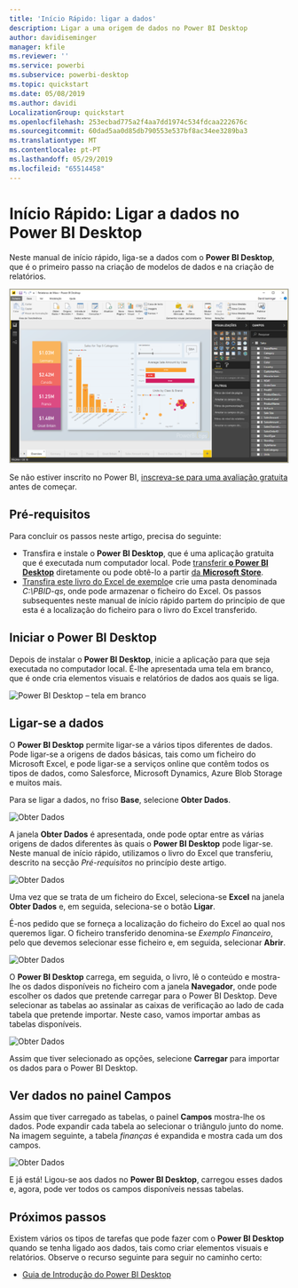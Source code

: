 ```yaml
---
title: 'Início Rápido: ligar a dados'
description: Ligar a uma origem de dados no Power BI Desktop
author: davidiseminger
manager: kfile
ms.reviewer: ''
ms.service: powerbi
ms.subservice: powerbi-desktop
ms.topic: quickstart
ms.date: 05/08/2019
ms.author: davidi
LocalizationGroup: quickstart
ms.openlocfilehash: 253ecbad775a2f4aa7dd1974c534fdcaa222676c
ms.sourcegitcommit: 60dad5aa0d85db790553e537bf8ac34ee3289ba3
ms.translationtype: MT
ms.contentlocale: pt-PT
ms.lasthandoff: 05/29/2019
ms.locfileid: "65514458"
---
```

# <a name="quickstart-connect-to-data-in-power-bi-desktop"></a>Início Rápido: Ligar a dados no Power BI Desktop

Neste manual de início rápido, liga-se a dados com o **Power BI Desktop**, que é o primeiro passo na criação de modelos de dados e na criação de relatórios.

![Power BI Desktop](media/desktop-what-is-desktop/what-is-desktop_01.png)

Se não estiver inscrito no Power BI, [inscreva-se para uma avaliação gratuita](https://app.powerbi.com/signupredirect?pbi_source=web) antes de começar.

## <a name="prerequisites"></a>Pré-requisitos

Para concluir os passos neste artigo, precisa do seguinte:
* Transfira e instale o **Power BI Desktop**, que é uma aplicação gratuita que é executada num computador local. Pode [transferir **o Power BI Desktop**](https://powerbi.microsoft.com/desktop) diretamente ou pode obtê-lo a partir [da **Microsoft Store**](http://aka.ms/pbidesktopstore).
* [Transfira este livro do Excel de exemplo](http://go.microsoft.com/fwlink/?LinkID=521962)e crie uma pasta denominada *C:\PBID-qs*, onde pode armazenar o ficheiro do Excel. Os passos subsequentes neste manual de início rápido partem do princípio de que esta é a localização do ficheiro para o livro do Excel transferido.

## <a name="launch-power-bi-desktop"></a>Iniciar o Power BI Desktop

Depois de instalar o **Power BI Desktop**, inicie a aplicação para que seja executada no computador local. É-lhe apresentada uma tela em branco, que é onde cria elementos visuais e relatórios de dados aos quais se liga. 

![Power BI Desktop – tela em branco](media/desktop-quickstart-connect-to-data/qs-connect-data_01.png)

## <a name="connect-to-data"></a>Ligar-se a dados

O **Power BI Desktop** permite ligar-se a vários tipos diferentes de dados. Pode ligar-se a origens de dados básicas, tais como um ficheiro do Microsoft Excel, e pode ligar-se a serviços online que contêm todos os tipos de dados, como Salesforce, Microsoft Dynamics, Azure Blob Storage e muitos mais.

Para se ligar a dados, no friso **Base**, selecione **Obter Dados**.

![Obter Dados](media/desktop-quickstart-connect-to-data/qs-connect-data_02.png)

A janela **Obter Dados** é apresentada, onde pode optar entre as várias origens de dados diferentes às quais o **Power BI Desktop** pode ligar-se. Neste manual de início rápido, utilizamos o livro do Excel que transferiu, descrito na secção *Pré-requisitos* no princípio deste artigo.

![Obter Dados](media/desktop-quickstart-connect-to-data/qs-connect-data_03.png)

Uma vez que se trata de um ficheiro do Excel, seleciona-se **Excel** na janela **Obter Dados** e, em seguida, seleciona-se o botão **Ligar**.

É-nos pedido que se forneça a localização do ficheiro do Excel ao qual nos queremos ligar. O ficheiro transferido denomina-se *Exemplo Financeiro*, pelo que devemos selecionar esse ficheiro e, em seguida, selecionar **Abrir**.

![Obter Dados](media/desktop-quickstart-connect-to-data/qs-connect-data_04.png)

O **Power BI Desktop** carrega, em seguida, o livro, lê o conteúdo e mostra-lhe os dados disponíveis no ficheiro com a janela **Navegador**, onde pode escolher os dados que pretende carregar para o Power BI Desktop. Deve selecionar as tabelas ao assinalar as caixas de verificação ao lado de cada tabela que pretende importar. Neste caso, vamos importar ambas as tabelas disponíveis.

![Obter Dados](media/desktop-quickstart-connect-to-data/qs-connect-data_05.png)

Assim que tiver selecionado as opções, selecione **Carregar** para importar os dados para o Power BI Desktop.

## <a name="view-data-in-the-fields-pane"></a>Ver dados no painel Campos

Assim que tiver carregado as tabelas, o painel **Campos** mostra-lhe os dados. Pode expandir cada tabela ao selecionar o triângulo junto do nome. Na imagem seguinte, a tabela *finanças* é expandida e mostra cada um dos campos. 

![Obter Dados](media/desktop-quickstart-connect-to-data/qs-connect-data_06.png)

E já está! Ligou-se aos dados no **Power BI Desktop**, carregou esses dados e, agora, pode ver todos os campos disponíveis nessas tabelas.

## <a name="next-steps"></a>Próximos passos

Existem vários os tipos de tarefas que pode fazer com o **Power BI Desktop** quando se tenha ligado aos dados, tais como criar elementos visuais e relatórios. Observe o recurso seguinte para seguir no caminho certo:

* [Guia de Introdução do Power BI Desktop](desktop-getting-started.md)